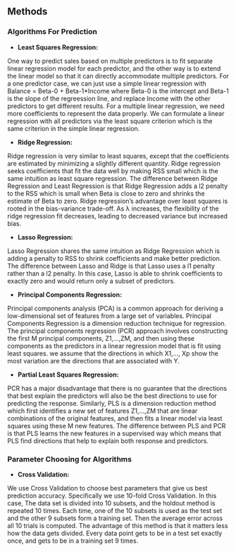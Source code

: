 ## Methods

### Algorithms For Prediction

* **Least Squares Regression:**

One way to predict sales based on multiple predictors is to fit separate linear regression model for each predictor, and the other way is to extend the linear model so that it can directly accommodate multiple predictors. For a one predictor case, we can just use a simple linear regression with Balance = Beta-0 + Beta-1*Income where Beta-0 is the intercept and Beta-1 is the slope of the regreession line, and replace Income with the other predictors to get different results. For a multiple linear regression, we need more coefficients to represent the data properly. We can formulate a linear regression with all predictors via the least square criterion which is the same criterion in the simple linear regression.

* **Ridge Regression:**
Ridge regression is very similar to least squares, except that the coefficients are estimated by minimizing a slightly different quantity. Ridge regression seeks coefficients that fit the data well by making RSS small which is the same intuition as least square regression. The difference between Ridge Regression and Least Regression is that Ridge Regression adds a l2 penalty to the RSS which is small when Beta is close to zero and shrinks the estimate of Beta to zero. Ridge regression’s advantage over least squares is rooted in the bias-variance trade-off. As λ increases, the flexibility of the ridge regression fit decreases, leading to decreased variance but increased bias. 

* **Lasso Regression:**

Lasso Regression shares the same intuition as Ridge Regression which is adding a penalty to RSS to shrink coefficients and make better prediction. The difference between Lasso and Ridge is that Lasso uses a l1 penalty rather than a l2 penalty. In this case, Lasso is able to shrink coefficients to exactly zero and would return only a subset of predictors.

* **Principal Components Regression:**

Principal components analysis (PCA) is a common approach for deriving a low-dimensional set of features from a large set of variables. Principal Components Regression is a dimension reduction technique for regression. The principal components regression (PCR) approach involves constructing the first M principal components, Z1,...,ZM, and then using these components as the predictors in a linear regression model that is fit using least squares. we assume that the directions in which X1,..., Xp show the most variation are the directions that are associated with Y.

* **Partial Least Squares Regression:**

PCR has a major disadvantage that there is no guarantee that the directions that best explain the predictors will also be the best directions to use for predicting the response. Similarly, PLS is  a dimension reduction method which first identifies a new set of features Z1,...,ZM that are linear combinations of the original features, and then fits a linear model via least squares using these M new features. The difference between PLS and PCR is that PLS learns the new features in a supervised way which means that PLS find directions that help to explain both response and predictors.

### Parameter Choosing for Algorithms

* **Cross Validation:**

We use Cross Validation to choose best parameters that give us best prediction accuracy. Specifically we use 10-fold Cross Validation. In this case, The data set is divided into 10 subsets, and the holdout method is repeated 10 times. Each time, one of the 10 subsets is used as the test set and the other 9 subsets form a training set. Then the average error across all 10 trials is computed. The advantage of this method is that it matters less how the data gets divided. Every data point gets to be in a test set exactly once, and gets to be in a training set 9 times. 